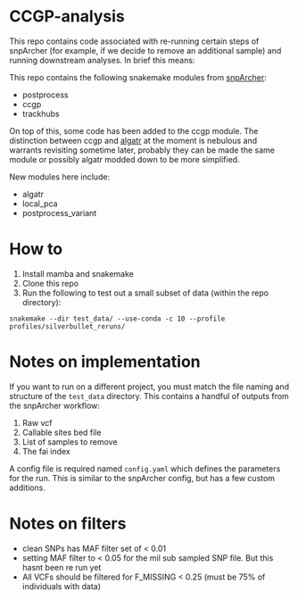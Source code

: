 # CCGP-analysis

This repo contains code associated with re-running certain steps of snpArcher (for example, if we decide to remove an additional sample) and running downstream analyses. In brief this means:

This repo contains the following snakemake modules from [snpArcher](https://github.com/harvardinformatics/snpArcher):
* postprocess
* ccgp
* trackhubs

On top of this, some code has been added to the ccgp module. The distinction between ccgp and [algatr](https://github.com/TheWangLab/algatr/) at the moment is nebulous and warrants revisiting sometime later, probably they can be made the same module or possibly algatr modded down to be more simplified.

New modules here include:
* algatr
* local_pca
* postprocess_variant

# How to

1) Install mamba and snakemake 
2) Clone this repo
3) Run the following to test out a small subset of data (within the repo directory):
```
snakemake --dir test_data/ --use-conda -c 10 --profile profiles/silverbullet_reruns/
```

# Notes on implementation

If you want to run on a different project, you must match the file naming and structure of the `test_data` directory. This contains a handful of outputs from the snpArcher workflow:

1) Raw vcf
2) Callable sites bed file
3) List of samples to remove
4) The fai index

A config file is required named `config.yaml` which defines the parameters for the run. This is similar to the snpArcher config, but has a few custom additions. 

# Notes on filters

* clean SNPs has MAF filter set of < 0.01
* setting MAF filter to < 0.05 for the mil sub sampled SNP file. But this hasnt been re run yet
* All VCFs should be filtered for F_MISSING < 0.25 (must be 75% of individuals with data)

